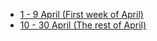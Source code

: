 - [1 - 9 April (First week of April)](09.04.2023.md)
- [10 - 30 April (The rest of April)](30.04.2023.md)

